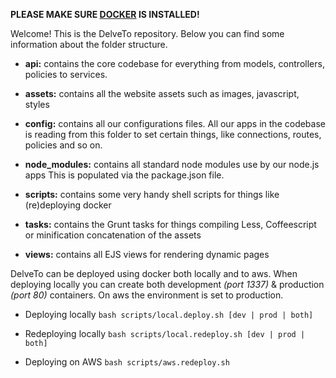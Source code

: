 **PLEASE MAKE SURE [DOCKER](https://docs.docker.com/installation/#installation) IS INSTALLED!**

Welcome! This is the DelveTo repository. Below you can find some information 
about the folder structure.

* **api:**            contains the core codebase for everything from models, controllers, 
                      policies to services. 

* **assets:**         contains all the website assets such as images, javascript, styles

* **config:**         contains all our configurations files. All our apps in the codebase
                      is reading from this folder to set certain things, like connections,
                      routes, policies and so on.

* **node_modules:**   contains all standard node modules use by our node.js apps This is 
                      populated via the package.json file.

* **scripts:**        contains some very handy shell scripts for things like (re)deploying docker

* **tasks:**          contains the Grunt tasks for things compiling Less, Coffeescript or minification
                      concatenation of the assets 
                
* **views:**          contains all EJS views for rendering dynamic pages


DelveTo can be deployed using docker both locally and to aws. When deploying
locally you can create both development *(port 1337)* & production *(port 80)* containers. 
On aws the environment is set to production. 

* Deploying locally `bash scripts/local.deploy.sh [dev | prod | both]`

* Redeploying locally `bash scripts/local.redeploy.sh [dev | prod | both]`

* Deploying on AWS `bash scripts/aws.redeploy.sh`
